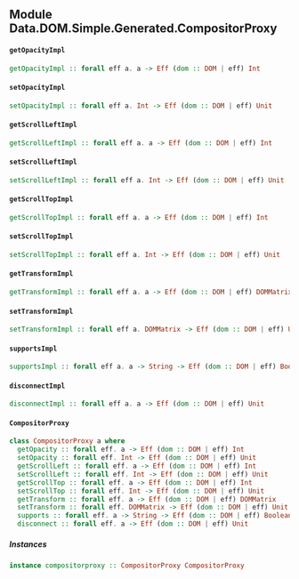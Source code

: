 ## Module Data.DOM.Simple.Generated.CompositorProxy

#### `getOpacityImpl`

``` purescript
getOpacityImpl :: forall eff a. a -> Eff (dom :: DOM | eff) Int
```

#### `setOpacityImpl`

``` purescript
setOpacityImpl :: forall eff a. Int -> Eff (dom :: DOM | eff) Unit
```

#### `getScrollLeftImpl`

``` purescript
getScrollLeftImpl :: forall eff a. a -> Eff (dom :: DOM | eff) Int
```

#### `setScrollLeftImpl`

``` purescript
setScrollLeftImpl :: forall eff a. Int -> Eff (dom :: DOM | eff) Unit
```

#### `getScrollTopImpl`

``` purescript
getScrollTopImpl :: forall eff a. a -> Eff (dom :: DOM | eff) Int
```

#### `setScrollTopImpl`

``` purescript
setScrollTopImpl :: forall eff a. Int -> Eff (dom :: DOM | eff) Unit
```

#### `getTransformImpl`

``` purescript
getTransformImpl :: forall eff a. a -> Eff (dom :: DOM | eff) DOMMatrix
```

#### `setTransformImpl`

``` purescript
setTransformImpl :: forall eff a. DOMMatrix -> Eff (dom :: DOM | eff) Unit
```

#### `supportsImpl`

``` purescript
supportsImpl :: forall eff a. a -> String -> Eff (dom :: DOM | eff) Boolean
```

#### `disconnectImpl`

``` purescript
disconnectImpl :: forall eff a. a -> Eff (dom :: DOM | eff) Unit
```

#### `CompositorProxy`

``` purescript
class CompositorProxy a where
  getOpacity :: forall eff. a -> Eff (dom :: DOM | eff) Int
  setOpacity :: forall eff. Int -> Eff (dom :: DOM | eff) Unit
  getScrollLeft :: forall eff. a -> Eff (dom :: DOM | eff) Int
  setScrollLeft :: forall eff. Int -> Eff (dom :: DOM | eff) Unit
  getScrollTop :: forall eff. a -> Eff (dom :: DOM | eff) Int
  setScrollTop :: forall eff. Int -> Eff (dom :: DOM | eff) Unit
  getTransform :: forall eff. a -> Eff (dom :: DOM | eff) DOMMatrix
  setTransform :: forall eff. DOMMatrix -> Eff (dom :: DOM | eff) Unit
  supports :: forall eff. a -> String -> Eff (dom :: DOM | eff) Boolean
  disconnect :: forall eff. a -> Eff (dom :: DOM | eff) Unit
```

##### Instances
``` purescript
instance compositorproxy :: CompositorProxy CompositorProxy
```


